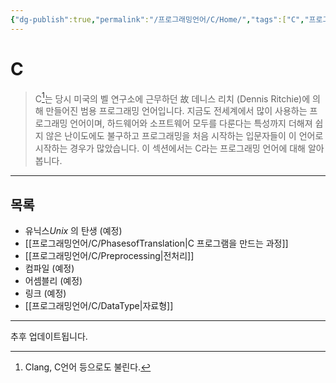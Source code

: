 ```yaml
---
{"dg-publish":true,"permalink":"/프로그래밍언어/C/Home/","tags":["C","프로그래밍언어"],"created":"2024-02-06T20:25:23.214+09:00","updated":"2024-05-09T10:13:46.874+09:00"}
---
```



# C

> C[^1]는 당시 미국의 벨 연구소에 근무하던 故 데니스 리치 (Dennis Ritchie)에 의해 만들어진 범용 프로그래밍 언어입니다. 지금도 전세계에서 많이 사용하는 프로그래밍 언어이며, 하드웨어와 소프트웨어 모두를 다룬다는 특성까지 더해져 쉽지 않은 난이도에도 불구하고 프로그래밍을 처음 시작하는 입문자들이 이 언어로 시작하는 경우가 많았습니다. 이 섹션에서는 C라는 프로그래밍 언어에 대해 알아봅니다.

---

## 목록
+ 유닉스*Unix* 의 탄생 (예정)
+ [[프로그래밍언어/C/PhasesofTranslation\|C 프로그램을 만드는 과정]]
+ [[프로그래밍언어/C/Preprocessing\|전처리]]
+ 컴파일 (예정)
+ 어셈블리 (예정)
+ 링크 (예정)
+ [[프로그래밍언어/C/DataType\|자료형]]

---
추후 업데이트됩니다.

[^1]: Clang, C언어 등으로도 불린다.
